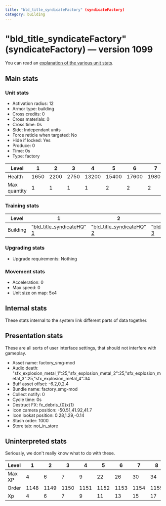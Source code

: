 ```yaml
---
title: "bld_title_syndicateFactory" (syndicateFactory)
category: building
---
```


# "bld_title_syndicateFactory" (syndicateFactory) — version 1099

You can read an [explanation  of the various unit stats](unitexplained.md).

## Main stats

### Unit stats

  * Activation radius: 12
  * Armor type: building
  * Cross credits: 0
  * Cross materials: 0
  * Cross time: 0s
  * Side: Independant units
  * Force reticle when targeted: No
  * Hide if locked: Yes
  * Produce: 0
  * Time: 0s
  * Type: factory

|Level       |1   |2   |3   |4    |5    |6    |7    |8    |9    |10   |
|------------|----|----|----|-----|-----|-----|-----|-----|-----|-----|
|Health      |1650|2200|2750|13200|15400|17600|19800|22000|24200|26400|
|Max quantity|1   |1   |1   |1    |2    |2    |2    |2    |2    |3    |


### Training stats

|Level   |1                                            |2                                            |3                                            |4                                            |5                                            |6                                            |7                                            |8                                            |9                                            |10                                            |
|--------|---------------------------------------------|---------------------------------------------|---------------------------------------------|---------------------------------------------|---------------------------------------------|---------------------------------------------|---------------------------------------------|---------------------------------------------|---------------------------------------------|----------------------------------------------|
|Building|["bld_title_syndicateHQ" 1](syndicateHQ.html)|["bld_title_syndicateHQ" 2](syndicateHQ.html)|["bld_title_syndicateHQ" 3](syndicateHQ.html)|["bld_title_syndicateHQ" 4](syndicateHQ.html)|["bld_title_syndicateHQ" 5](syndicateHQ.html)|["bld_title_syndicateHQ" 6](syndicateHQ.html)|["bld_title_syndicateHQ" 7](syndicateHQ.html)|["bld_title_syndicateHQ" 8](syndicateHQ.html)|["bld_title_syndicateHQ" 9](syndicateHQ.html)|["bld_title_syndicateHQ" 10](syndicateHQ.html)|


### Upgrading stats

  * Upgrade requirements: Nothing

### Movement stats

  * Acceleration: 0
  * Max speed: 0
  * Unit size on map: 5x4

## Internal stats

These stats internal to the system link different parts of data together.


## Presentation stats

These are all sorts of user interface settings, that should not interfere with gameplay.

  * Asset name: factory_smg-mod
  * Audio death: "sfx_explosion_metal_1":25,"sfx_explosion_metal_2":25,"sfx_explosion_metal_3":25,"sfx_explosion_metal_4":34
  * Buff asset offset: -6.2,0,2.4
  * Bundle name: factory_smg-mod
  * Collect notify: 0
  * Cycle time: 0s
  * Destruct FX: fx_debris_{0}x{1}
  * Icon camera position: -50.51,41.92,41.7
  * Icon lookat position: 0.28,1.29,-0.14
  * Stash order: 1000
  * Store tab: not_in_store

## Uninterpreted stats

Seriously, we don't really know what to do with these.

|Level |1   |2   |3   |4   |5   |6   |7   |8   |9   |10  |
|------|----|----|----|----|----|----|----|----|----|----|
|Max XP|4   |6   |7   |9   |22  |26  |30  |34  |38  |63  |
|Order |1148|1149|1150|1151|1152|1153|1154|1155|1156|1157|
|Xp    |4   |6   |7   |9   |11  |13  |15  |17  |19  |21  |


